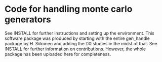 
Code for handling monte carlo generators
========================================

See INSTALL for further instructions and setting up the environment.
This software package was produced by starting with the entire gen_handle package by H. Siikonen and adding the D0 studies in the midst of that. See INSTALL for further information on contributions. However, the whole package has been uploaded here for completeness. 
